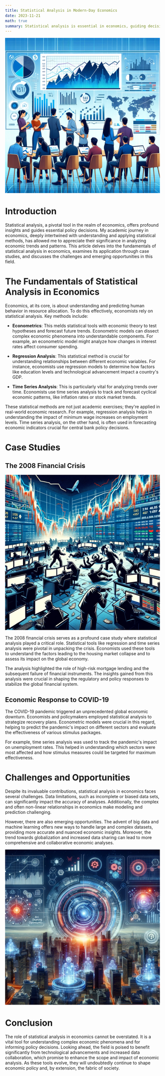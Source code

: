 ```yaml
---
title: Statistical Analysis in Modern-Day Economics
date: 2023-11-21
math: true
summary: Statistical analysis is essential in economics, guiding decisions through methods and case studies like the 2008 crisis and COVID-19. It faces challenges but offers opportunities with emerging technologies, significantly impacting economic policy and society.
---
```


![png](intro.png)

# Introduction

Statistical analysis, a pivotal tool in the realm of economics, offers profound insights and guides essential policy decisions. My academic journey in economics, deeply intertwined with understanding and applying statistical methods, has allowed me to appreciate their significance in analyzing economic trends and patterns. This article delves into the fundamentals of statistical analysis in economics, examines its application through case studies, and discusses the challenges and emerging opportunities in this field.

# The Fundamentals of Statistical Analysis in Economics

Economics, at its core, is about understanding and predicting human behavior in resource allocation. To do this effectively, economists rely on statistical analysis. Key methods include:

- **Econometrics**: This melds statistical tools with economic theory to test hypotheses and forecast future trends. Econometric models can dissect complex economic phenomena into understandable components. For example, an econometric model might analyze how changes in interest rates affect consumer spending.

- **Regression Analysis**: This statistical method is crucial for understanding relationships between different economic variables. For instance, economists use regression models to determine how factors like education levels and technological advancement impact a country's GDP.

- **Time Series Analysis**: This is particularly vital for analyzing trends over time. Economists use time series analysis to track and forecast cyclical economic patterns, like inflation rates or stock market trends.

These statistical methods are not just academic exercises; they're applied in real-world economic research. For example, regression analysis helps in understanding the impact of minimum wage increases on employment levels. Time series analysis, on the other hand, is often used in forecasting economic indicators crucial for central bank policy decisions.

# Case Studies

## The 2008 Financial Crisis

![png](financial_crisis.png)

The 2008 financial crisis serves as a profound case study where statistical analysis played a critical role. Statistical tools like regression and time series analysis were pivotal in unpacking the crisis. Economists used these tools to understand the factors leading to the housing market collapse and to assess its impact on the global economy.

The analysis highlighted the role of high-risk mortgage lending and the subsequent failure of financial instruments. The insights gained from this analysis were crucial in shaping the regulatory and policy responses to stabilize the global financial system.

## Economic Response to COVID-19

The COVID-19 pandemic triggered an unprecedented global economic downturn. Economists and policymakers employed statistical analysis to strategize recovery plans. Econometric models were crucial in this regard, helping to predict the pandemic's impact on different sectors and evaluate the effectiveness of various stimulus packages.

For example, time series analysis was used to track the pandemic's impact on unemployment rates. This helped in understanding which sectors were most affected and how stimulus measures could be targeted for maximum effectiveness.

# Challenges and Opportunities

Despite its invaluable contributions, statistical analysis in economics faces several challenges. Data limitations, such as incomplete or biased data sets, can significantly impact the accuracy of analyses. Additionally, the complex and often non-linear relationships in economics make modeling and prediction challenging.

However, there are also emerging opportunities. The advent of big data and machine learning offers new ways to handle large and complex datasets, providing more accurate and nuanced economic insights. Moreover, the trend towards globalization and increased data sharing can lead to more comprehensive and collaborative economic analyses.

![png](Opportunities.png)

# Conclusion

The role of statistical analysis in economics cannot be overstated. It is a vital tool for understanding complex economic phenomena and for informing policy decisions. Looking ahead, the field is poised to benefit significantly from technological advancements and increased data collaboration, which promise to enhance the scope and impact of economic analysis. As these tools evolve, they will undoubtedly continue to shape economic policy and, by extension, the fabric of society.
